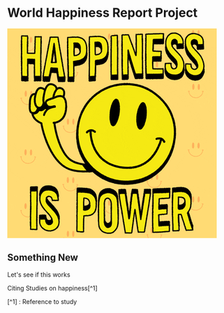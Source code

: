 # World Happiness Report Project

![](/World%20Happiness%20Report%20Images/giphy.gif)

## Something New

Let's see if this works





Citing Studies on happiness[^1]


[^1] : Reference to study